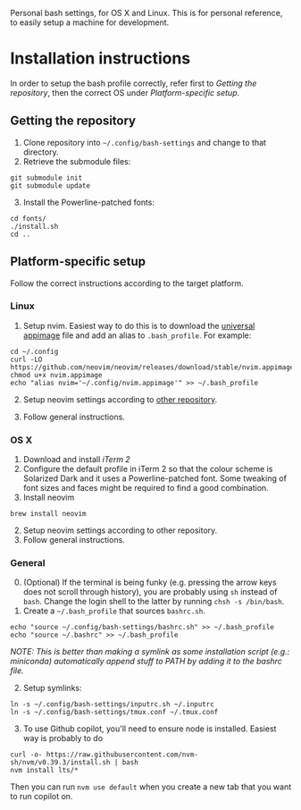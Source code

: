 Personal bash settings, for OS X and Linux. This is for personal reference, to easily setup a machine for development.

# Installation instructions
In order to setup the bash profile correctly, refer first to _Getting the repository_, then the correct OS under
_Platform-specific setup_.

## Getting the repository
1. Clone repository into `~/.config/bash-settings` and change to that directory.
2. Retrieve the submodule files:
  ```
  git submodule init
  git submodule update
  ```
  
3. Install the Powerline-patched fonts:
  ```
  cd fonts/
  ./install.sh
  cd ..
  ```

## Platform-specific setup
Follow the correct instructions according to the target platform.

### Linux
1. Setup nvim. Easiest way to do this is to download the [universal appimage](https://github.com/neovim/neovim/releases/download/stable/nvim.appimage) file and add an alias to `.bash_profile`. For example:
  ```
  cd ~/.config
  curl -LO https://github.com/neovim/neovim/releases/download/stable/nvim.appimage
  chmod u+x nvim.appimage
  echo "alias nvim='~/.config/nvim.appimage'" >> ~/.bash_profile
  ```

2. Setup neovim settings according to [other repository](https://github.com/ltorroba/nvim-settings).

3. Follow general instructions.

### OS X
1. Download and install _iTerm 2_
2. Configure the default profile in iTerm 2 so that the colour scheme is Solarized Dark and it uses a Powerline-patched font.
  Some tweaking of font sizes and faces might be required to find a good combination.
3. Install neovim
  ```
  brew install neovim
  ```
2. Setup neovim settings according to other repository.
3. Follow general instructions.

### General

0. (Optional) If the terminal is being funky (e.g. pressing the arrow keys does not scroll through history), you are probably using `sh` instead of `bash`. Change the login shell to the latter by running `chsh -s /bin/bash`.
1. Create a `~/.bash_profile` that sources `bashrc.sh`.
  ```
  echo "source ~/.config/bash-settings/bashrc.sh" >> ~/.bash_profile
  echo "source ~/.bashrc" >> ~/.bash_profile
  ```
  _NOTE: This is better than making a symlink as some installation script (e.g.: miniconda) automatically append stuff to PATH
  by adding it to the bashrc file._
  
2. Setup symlinks:
  ```
  ln -s ~/.config/bash-settings/inputrc.sh ~/.inputrc
  ln -s ~/.config/bash-settings/tmux.conf ~/.tmux.conf
  ```

3. To use Github copilot, you'll need to ensure node is installed. Easiest way is probably to do
```
curl -o- https://raw.githubusercontent.com/nvm-sh/nvm/v0.39.3/install.sh | bash
nvm install lts/*
```
Then you can run `nvm use default` when you create a new tab that you want to run copilot on.

